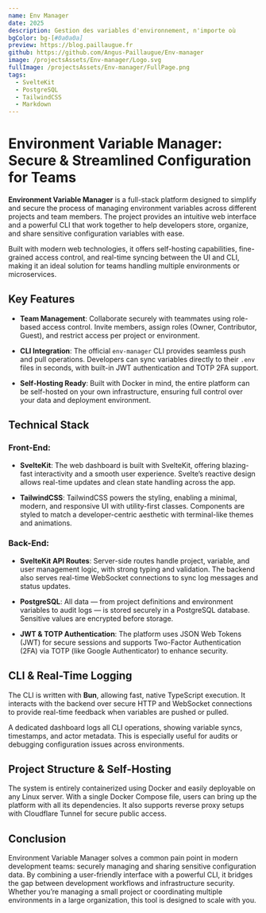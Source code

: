 ```yaml
---
name: Env Manager
date: 2025
description: Gestion des variables d'environnement, n'importe où
bgColor: bg-[#0a0a0a]
preview: https://blog.paillaugue.fr
github: https://github.com/Angus-Paillaugue/Env-manager
image: /projectsAssets/Env-manager/Logo.svg
fullImage: /projectsAssets/Env-manager/FullPage.png
tags:
  - SvelteKit
  - PostgreSQL
  - TailwindCSS
  - Markdown
---
```


# Environment Variable Manager: Secure & Streamlined Configuration for Teams

**Environment Variable Manager** is a full-stack platform designed to simplify and secure the process of managing environment variables across different projects and team members. The project provides an intuitive web interface and a powerful CLI that work together to help developers store, organize, and share sensitive configuration variables with ease.

Built with modern web technologies, it offers self-hosting capabilities, fine-grained access control, and real-time syncing between the UI and CLI, making it an ideal solution for teams handling multiple environments or microservices.


## Key Features

 - **Team Management**: Collaborate securely with teammates using role-based access control. Invite members, assign roles (Owner, Contributor, Guest), and restrict access per project or environment.

 - **CLI Integration**: The official `env-manager` CLI provides seamless push and pull operations. Developers can sync variables directly to their `.env` files in seconds, with built-in JWT authentication and TOTP 2FA support.

 - **Self-Hosting Ready**: Built with Docker in mind, the entire platform can be self-hosted on your own infrastructure, ensuring full control over your data and deployment environment.


## Technical Stack


### Front-End:

 - **SvelteKit**: The web dashboard is built with SvelteKit, offering blazing-fast interactivity and a smooth user experience. Svelte’s reactive design allows real-time updates and clean state handling across the app.

 - **TailwindCSS**: TailwindCSS powers the styling, enabling a minimal, modern, and responsive UI with utility-first classes. Components are styled to match a developer-centric aesthetic with terminal-like themes and animations.


### Back-End:

 - **SvelteKit API Routes**: Server-side routes handle project, variable, and user management logic, with strong typing and validation. The backend also serves real-time WebSocket connections to sync log messages and status updates.

 - **PostgreSQL**: All data — from project definitions and environment variables to audit logs — is stored securely in a PostgreSQL database. Sensitive values are encrypted before storage.

 - **JWT & TOTP Authentication**: The platform uses JSON Web Tokens (JWT) for secure sessions and supports Two-Factor Authentication (2FA) via TOTP (like Google Authenticator) to enhance security.


## CLI & Real-Time Logging

The CLI is written with **Bun**, allowing fast, native TypeScript execution. It interacts with the backend over secure HTTP and WebSocket connections to provide real-time feedback when variables are pushed or pulled.

A dedicated dashboard logs all CLI operations, showing variable syncs, timestamps, and actor metadata. This is especially useful for audits or debugging configuration issues across environments.


## Project Structure & Self-Hosting

The system is entirely containerized using Docker and easily deployable on any Linux server. With a single Docker Compose file, users can bring up the platform with all its dependencies. It also supports reverse proxy setups with Cloudflare Tunnel for secure public access.


## Conclusion

Environment Variable Manager solves a common pain point in modern development teams: securely managing and sharing sensitive configuration data. By combining a user-friendly interface with a powerful CLI, it bridges the gap between development workflows and infrastructure security. Whether you’re managing a small project or coordinating multiple environments in a large organization, this tool is designed to scale with you.
